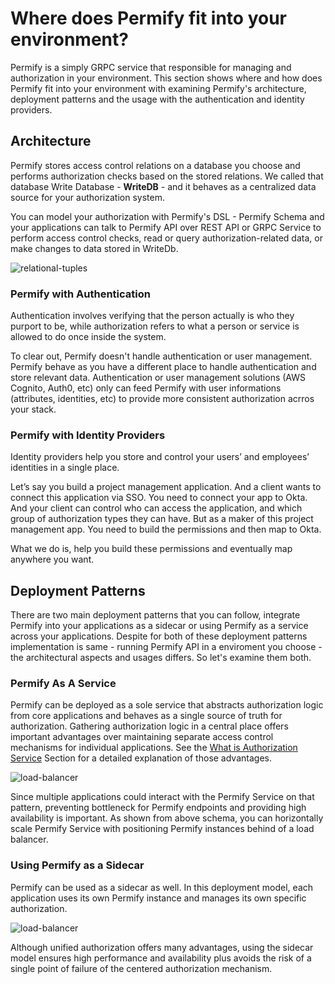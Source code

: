
# Where does Permify fit into your environment?

Permify is a simply GRPC service that responsible for managing and authorization in your environment. This section shows where and how does Permify fit into your environment with examining Permify's architecture, deployment patterns and the usage with the authentication and identity providers.

## Architecture

Permify stores access control relations on a database you choose and performs authorization checks based on the stored relations. We called that database Write Database - **WriteDB** - and it behaves as a centralized data source for your authorization system.

You can model your authorization with Permify's DSL - Permify Schema and your applications can talk to Permify API over REST API or GRPC Service to perform access control checks, read or query authorization-related data, or make changes to data stored in WriteDb. 

![relational-tuples](https://user-images.githubusercontent.com/34595361/186108668-4c6cb98c-e777-472b-bf05-d8760add82d2.png)

### Permify with Authentication 

Authentication involves verifying that the person actually is who they purport to be, while authorization refers to what a person or service is allowed to do once inside the system.

To clear out, Permify doesn't handle authentication or user management. Permify behave as you have a different place to handle authentication and store relevant data. Authentication or user management solutions (AWS Cognito, Auth0, etc) only can feed Permify with user informations (attributes, identities, etc) to provide more consistent authorization acrros your stack. 

### Permify with Identity Providers

Identity providers help you store and control your users’ and employees’ identities in a single place. 

Let’s say you build a project management application. And a client wants to connect this application via SSO. You need to connect your app to Okta. And your client can control who can access the application, and which group of authorization types they can have. But as a maker of this project management app. You need to build the permissions and then map to Okta. 

What we do is, help you build these permissions and eventually map anywhere you want.

## Deployment Patterns

There are two main deployment patterns that you can follow, integrate Permify into your applications as a sidecar or using Permify as a service across your applications. Despite for both of these deployment patterns implementation is same - running Permify API in a enviroment you choose - the architectural aspects and usages differs. So let's examine them both.

### Permify As A Service

Permify can be deployed as a sole service that abstracts authorization logic from core applications and behaves as a single source of truth for authorization. Gathering authorization logic in a central place offers important advantages over maintaining separate access control mechanisms for individual applications. See the [What is Authorization Service] Section for a detailed explanation of those advantages.

[What is Authorization Service]: ./authorization-service

![load-balancer](https://user-images.githubusercontent.com/34595361/201173835-6f6b67cd-d65b-4239-b695-04ecf1bad5bc.png)

Since multiple applications could interact with the Permify Service on that pattern, preventing bottleneck for Permify endpoints and providing high availability is important. As shown from above schema, you can horizontally scale Permify Service with positioning Permify instances behind of a load balancer. 

### Using Permify as a Sidecar

Permify can be used as a sidecar as well. In this deployment model, each application uses its own Permify instance and manages its own specific authorization. 

![load-balancer](https://user-images.githubusercontent.com/34595361/201466158-951d5111-843d-4ed2-a4e6-82f2f8edf16a.png)

Although unified authorization offers many advantages, using the sidecar model ensures high performance and availability plus avoids the risk of a single point of failure of the centered authorization mechanism.


